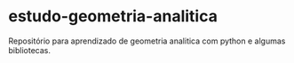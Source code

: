 # estudo-geometria-analitica
Repositório para aprendizado de geometria analitica com python e algumas bibliotecas.
